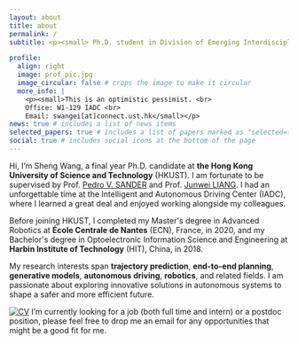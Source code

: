 ```yaml
---
layout: about
title: about
permalink: /
subtitle: <p><small> Ph.D. student in Division of Emerging Interdisciplinary Areas • The Hong Kong University of Science and Technology</small></p>

profile:
  align: right
  image: prof_pic.jpg
  image_circular: false # crops the image to make it circular
  more_info: |
    <p><small>This is an optimistic pessimist. <br>
    Office: W1-129 IADC <br>
    Email: swangei[at]connect.ust.hk</small></p>
news: true # includes a list of news items
selected_papers: true # includes a list of papers marked as "selected={true}"
social: true # includes social icons at the bottom of the page
---
```

Hi, I’m Sheng Wang, a final year Ph.D. candidate at **the Hong Kong University of Science and Technology** (HKUST). I am fortunate to be supervised by Prof. [Pedro V. SANDER](https://www.cse.ust.hk/~psander/) and Prof. [Junwei LIANG](https://junweiliang.me/). I had an unforgettable time at the Intelligent and Autonomous Driving Center (IADC), where I learned a great deal and enjoyed working alongside my colleagues.

Before joining HKUST, I completed my Master's degree in Advanced Robotics at **École Centrale de Nantes** (ECN), France, in 2020, and my Bachelor's degree in Optoelectronic Information Science and Engineering at **Harbin Institute of Technology** (HIT), China, in 2018.

My research interests span **trajectory prediction**, **end-to-end planning**, **generative models**, **autonomous driving**, **robotics**, and related fields. I am passionate about exploring innovative solutions in autonomous systems to shape a safer and more efficient future. 

[![CV](https://img.icons8.com/material-outlined/24/000000/resume.png)](assets/pdf/Sheng_WANG_CV.pdf) I’m currently looking for a job (both full time and intern) or a postdoc position, please feel free to drop me an email for any opportunities that might be a good fit for me. 

